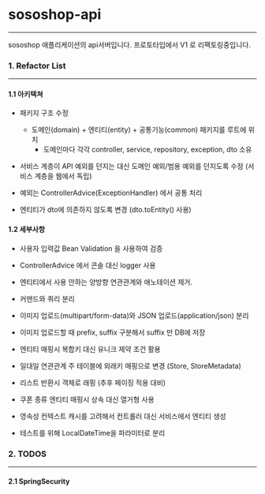 # sososhop-api

---

sososhop 애플리케이션의 api서버입니다. 
프로토타입에서 V1 로 리팩토링중입니다.


### 1. Refactor List 

---

#### 1.1 아키텍쳐 

* 패키지 구조 수정 
  * 도메인(domain) + 엔티티(entity) + 공통기능(common) 패키지를 루트에 위치
    * 도메인마다 각각 controller, service, repository, exception, dto 소유
    
* 서비스 계층이 API 예외를 던지는 대신 도메인 예외/범용 예외를 던지도록 수정 (서비스 계층을 웹에서 독립)

* 예외는 ControllerAdvice(ExceptionHandler) 에서 공통 처리

* 엔티티가 dto에 의존하지 않도록 변경 (dto.toEntity() 사용)

#### 1.2 세부사항

* 사용자 입력값 Bean Validation 을 사용하여 검증 

* ControllerAdvice 에서 콘솔 대신 logger 사용

* 엔티티에서 사용 안하는 양방향 연관관계와 애노테이션 제거.  

* 커맨드와 쿼리 분리

* 이미지 업로드(multipart/form-data)와 JSON 업로드(application/json) 분리 

* 이미지 업로드할 때 prefix, suffix 구분해서 suffix 만 DB에 저장

* 엔티티 매핑시 복합키 대신 유니크 제약 조건 활용

* 일대일 연관관계 주 테이블에 외래키 매핑으로 변경 (Store, StoreMetadata)

* 리스트 반환시 객체로 래핑 (추후 페이징 적용 대비)

* 쿠폰 종류 엔티티 매핑시 상속 대신 열거형 사용

* 영속성 컨텍스트 캐시를 고려해서 컨트롤러 대신 서비스에서 엔티티 생성

* 테스트를 위해 LocalDateTime을 파라미터로 분리


### 2. TODOS

---

#### 2.1 SpringSecurity 